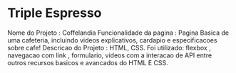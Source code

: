 # Triple Espresso

Nome do Projeto : Coffelandia
Funcionalidade da pagina : Pagina Basica de uma cafeteria, incluindo videos explicativos, cardapio e especificacoes sobre cafe!
Descricao do Projeto : HTML, CSS. Foi utilizado: flexbox , navegacao com link , formulario, videos com a interacao de API entre outros recursos basicos e avancados do HTML E CSS.
